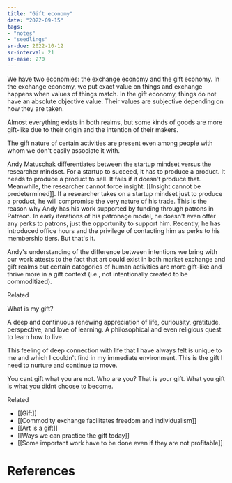 ```yaml
---
title: "Gift economy"
date: "2022-09-15"
tags:
- "notes"
- "seedlings"
sr-due: 2022-10-12
sr-interval: 21
sr-ease: 270
---
```


We have two economies: the exchange economy and the gift economy. In the exchange economy, we put exact value on things and exchange happens when values of things match. In the gift economy, things do not have an absolute objective value. Their values are subjective depending on how they are taken.

Almost everything exists in both realms, but some kinds of goods are more gift-like due to their origin and the intention of their makers.

The gift nature of certain activities are present even among people with whom we don't easily associate it with.

Andy Matuschak differentiates between the startup mindset versus the researcher mindset. For a startup to succeed, it has to produce a product. It needs to produce a product to sell. It fails if it doesn't produce that. Meanwhile, the researcher cannot force insight. [[Insight cannot be predetermined]]. If a researcher takes on a startup mindset just to produce a product, he will compromise the very nature of his trade. This is the reason why Andy has his work supported by funding through patrons in Patreon. In early iterations of his patronage model, he doesn't even offer any perks to patrons, just the opportunity to support him. Recently, he has introduced office hours and the privilege of contacting him as perks to his membership tiers. But that's it.

Andy's understanding of the difference between intentions we bring with our work attests to the fact that art could exist in both market exchange and gift realms but certain categories of human activities are more gift-like and thrive more in a gift context (i.e., not intentionally created to be commoditized).

Related

What is my gift?

A deep and continuous renewing appreciation of life, curiousity, gratitude, perspective, and love of learning. A philosophical and even religious quest to learn how to live.

This feeling of deep connection with life that I have always felt is unique to me and which I couldn't find in my immediate environment. This is the gift I need to nurture and continue to move.

You cant gift what you are not. Who are you? That is your gift. What you gift is what you didnt choose to become.

Related
- [[Gift]]
- [[Commodity exchange facilitates freedom and individualism]]
- [[Art is a gift]]
- [[Ways we can practice the gift today]]
- [[Some important work have to be done even if they are not profitable]]

# References